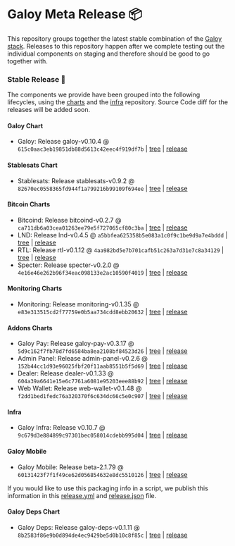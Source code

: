 # Galoy Meta Release 📦

This repository groups together the latest stable combination of the [Galoy stack](https://github.com/GaloyMoney/awesome-galoy#tech-components). 
Releases to this repository happen after we complete testing out the individual components on staging and therefore should be good to go together with.

### Stable Release 🎉

The components we provide have been grouped into the following lifecycles, using the [charts](https://github.com/GaloyMoney/charts) and the [infra](https://github.com/GaloyMoney/galoy-infra) repository. 
Source Code diff for the releases will be added soon.

#### Galoy Chart
- Galoy: Release galoy-v0.10.4 @ `615c0aac3eb19851db88d5613c42eec4f919df7b` | [tree](https://github.com/GaloyMoney/charts/tree/615c0aac3eb19851db88d5613c42eec4f919df7b/charts/galoy) | [release](https://github.com/GaloyMoney/charts/releases/tag/galoy-v0.10.4)

#### Stablesats Chart
- Stablesats: Release stablesats-v0.9.2 @ `82670ec0558365fd944f1a799216b99109f694ee` | [tree](https://github.com/GaloyMoney/charts/tree/82670ec0558365fd944f1a799216b99109f694ee/charts/stablesats) | [release](https://github.com/GaloyMoney/charts/releases/tag/stablesats-v0.9.2)

#### Bitcoin Charts
- Bitcoind: Release bitcoind-v0.2.7 @ `ca711db6a03cea01263ee79e5f727065cf80c3ba` | [tree](https://github.com/GaloyMoney/charts/tree/ca711db6a03cea01263ee79e5f727065cf80c3ba/charts/bitcoind) | [release](https://github.com/GaloyMoney/charts/releases/tag/bitcoind-v0.2.7)
- LND: Release lnd-v0.4.5 @ `a5bbfea625358b5e083a1c0f9c1be9d9a7e4bddd` | [tree](https://github.com/GaloyMoney/charts/tree/a5bbfea625358b5e083a1c0f9c1be9d9a7e4bddd/charts/lnd) | [release](https://github.com/GaloyMoney/charts/releases/tag/lnd-v0.4.5)
- RTL: Release rtl-v0.1.12 @ `4aa982bd5e7b701cafb51c263a7d31e7c8a34129` | [tree](https://github.com/GaloyMoney/charts/tree/4aa982bd5e7b701cafb51c263a7d31e7c8a34129/charts/rtl) | [release](https://github.com/GaloyMoney/charts/releases/tag/rtl-v0.1.12)
- Specter: Release specter-v0.2.0 @ `4e16e46e262b96f34eac098133e2ac10590f4019` | [tree](https://github.com/GaloyMoney/charts/tree/4e16e46e262b96f34eac098133e2ac10590f4019/charts/specter) | [release](https://github.com/GaloyMoney/charts/releases/tag/specter-v0.2.0)

#### Monitoring Charts
- Monitoring: Release monitoring-v0.1.35 @ `e83e313515cd2f77759e0b5aa734cdd8ebb20632` | [tree](https://github.com/GaloyMoney/charts/tree/e83e313515cd2f77759e0b5aa734cdd8ebb20632/charts/monitoring) | [release](https://github.com/GaloyMoney/charts/releases/tag/monitoring-v0.1.35)

#### Addons Charts
- Galoy Pay: Release galoy-pay-v0.3.17 @ `5d9c162f7fb78d7fd6584ba8ea2108bf84523d26` | [tree](https://github.com/GaloyMoney/charts/tree/5d9c162f7fb78d7fd6584ba8ea2108bf84523d26/charts/galoy-pay) | [release](https://github.com/GaloyMoney/charts/releases/tag/galoy-pay-v0.3.17)
- Admin Panel: Release admin-panel-v0.2.6 @ `152b44cc1d93e96025fbf20f11aab8551b5f5d69` | [tree](https://github.com/GaloyMoney/charts/tree/152b44cc1d93e96025fbf20f11aab8551b5f5d69/charts/admin-panel) | [release](https://github.com/GaloyMoney/charts/releases/tag/admin-panel-v0.2.6)
- Dealer: Release dealer-v0.1.33 @ `604a39a6641e15e6c7761a6081e95203eee88b92` | [tree](https://github.com/GaloyMoney/charts/tree/604a39a6641e15e6c7761a6081e95203eee88b92/charts/dealer) | [release](https://github.com/GaloyMoney/charts/releases/tag/dealer-v0.1.33)
- Web Wallet: Release web-wallet-v0.1.48 @ `f2dd1bed1fedc76a320370f6c634dc66c5e0c907` | [tree](https://github.com/GaloyMoney/charts/tree/f2dd1bed1fedc76a320370f6c634dc66c5e0c907/charts/web-wallet) | [release](https://github.com/GaloyMoney/charts/releases/tag/web-wallet-v0.1.48)

#### Infra

- Galoy Infra: Release v0.10.7 @ `9c679d3e884899c97301bec058014cdebb995d04` | [tree](https://github.com/GaloyMoney/galoy-infra/tree/9c679d3e884899c97301bec058014cdebb995d04) | [release](https://github.com/GaloyMoney/galoy-infra/releases/tag/v0.10.7)

#### Galoy Mobile

- Galoy Mobile: Release beta-2.1.79 @ `60131423f7f1f49ce62d056854632e8dc5510126` | [tree](https://github.com/GaloyMoney/galoy-mobile/tree/60131423f7f1f49ce62d056854632e8dc5510126) | [release](https://github.com/GaloyMoney/galoy-mobile/releases/tag/beta-2.1.79)

If you would like to use this packaging info in a script, we publish this information in this [release.yml](./release.yml) and [release.json](./release.json) file.

#### Galoy Deps Chart
- Galoy Deps: Release galoy-deps-v0.1.11 @ `8b2583f86e9b0d894de4ec9429be5d0b10c8f85c` | [tree](https://github.com/GaloyMoney/charts/tree/8b2583f86e9b0d894de4ec9429be5d0b10c8f85c/charts/galoy-deps) | [release](https://github.com/GaloyMoney/charts/releases/tag/galoy-deps-v0.1.11)
